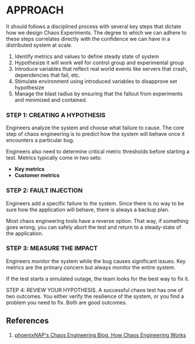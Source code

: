 # APPROACH

It should follows a disciplined process with several key steps that dictate how we design Chaos Experiments. The degree to which we can adhere to these steps correlates directly with the confidence we can have in a distributed system at scale.

1. Identify metrics and values to define steady state of system
2. Hypothesize it will work well for control group and experimental group
3. Introduce variables that reflect real world events like servers that crash, dependencies that fail, etc.
4. Stimulate environment using introduced variables to disapprove set hypothesize
5. Manage the blast radius by ensuring that the fallout from experiments and minimized and contained.

### STEP 1:  CREATING A HYPOTHESIS

Engineers analyze the system and choose what failure to cause. The core step of chaos engineering is to predict how the system will behave once it encounters a particular bug.

Engineers also need to determine critical metric thresholds before starting a test. Metrics typically come in two sets:

- **Key metrics**
- **Customer metrics**

### STEP 2: FAULT INJECTION

Engineers add a specific failure to the system. Since there is no way to be sure how the application will behave, there is always a backup plan.

Most chaos engineering tools have a reverse option. That way, if something goes wrong, you can safely abort the test and return to a steady-state of the application.

### STEP 3: MEASURE THE IMPACT

Engineers monitor the system while the bug causes significant issues. Key metrics are the primary concern but always monitor the entire system.

If the test starts a simulated outage, the team looks for the best way to fix it.

STEP 4: REVIEW YOUR HYPOTHESIS.
A successful chaos test has one of two outcomes. You either verify the resilience of the system, or you find a problem you need to fix. Both are good outcomes.

## References
1. [phoenixNAP's Chaos Engineering Blog, How Chaos Engineering Works](https://phoenixnap.com/blog/chaos-engineering)